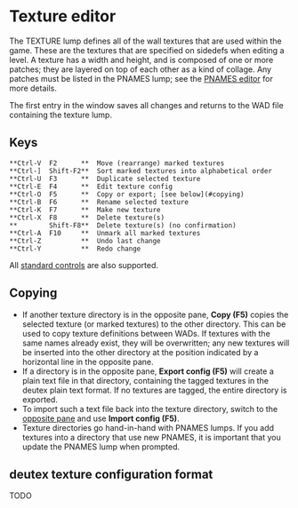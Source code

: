 
# Texture editor

The TEXTURE lump defines all of the wall textures that are used within the game.
These are the textures that are specified on sidedefs when editing a level. A
texture has a width and height, and is composed of one or more patches; they
are layered on top of each other as a kind of collage. Any patches must be
listed in the PNAMES lump; see the [PNAMES editor](pnames_editor.md) for more
details.

The first entry in the window saves all changes and returns to the WAD file
containing the texture lump.

## Keys

    **Ctrl-V  F2      **  Move (rearrange) marked textures
    **Ctrl-]  Shift-F2**  Sort marked textures into alphabetical order
    **Ctrl-U  F3      **  Duplicate selected texture
    **Ctrl-E  F4      **  Edit texture config
    **Ctrl-O  F5      **  Copy or export; [see below](#copying)
    **Ctrl-B  F6      **  Rename selected texture
    **Ctrl-K  F7      **  Make new texture
    **Ctrl-X  F8      **  Delete texture(s)
    **        Shift-F8**  Delete texture(s) (no confirmation)
    **Ctrl-A  F10     **  Unmark all marked textures
    **Ctrl-Z          **  Undo last change
    **Ctrl-Y          **  Redo change

All [standard controls](common.md) are also supported.

## Copying

 * If another texture directory is in the opposite pane, **Copy (F5)** copies the
   selected texture (or marked textures) to the other directory. This can be
   used to copy texture definitions between WADs. If textures with the same
   names already exist, they will be overwritten; any new textures will be
   inserted into the other directory at the position indicated by a horizontal
   line in the opposite pane.
 * If a directory is in the opposite pane, **Export config (F5)** will create a
   plain text file in that directory, containing the tagged textures in the
   deutex plain text format. If no textures are tagged, the entire directory is
   exported.
 * To import such a text file back into the texture directory, switch to the
   [opposite pane](dir_view.md) and use **Import config (F5)**.
 * Texture directories go hand-in-hand with PNAMES lumps. If you add textures
   into a directory that use new PNAMES, it is important that you update the
   PNAMES lump when prompted.

## deutex texture configuration format

TODO

